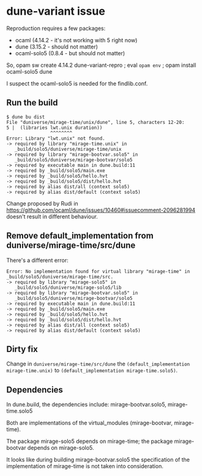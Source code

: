 # dune-variant issue

Reproduction requires a few packages:
- ocaml (4.14.2 - it's not working with 5 right now)
- dune (3.15.2 - should not matter)
- ocaml-solo5 (0.8.4 - but should not matter)

So, opam sw create 4.14.2 dune-variant-repro ; eval `opam env` ; opam install ocaml-solo5 dune

I suspect the ocaml-solo5 is needed for the findlib.conf.

## Run the build

```
$ dune bu dist
File "duniverse/mirage-time/unix/dune", line 5, characters 12-20:
5 |  (libraries lwt.unix duration))
                ^^^^^^^^
Error: Library "lwt.unix" not found.
-> required by library "mirage-time.unix" in
   _build/solo5/duniverse/mirage-time/unix
-> required by library "mirage-bootvar.solo5" in
   _build/solo5/duniverse/mirage-bootvar/solo5
-> required by executable main in dune.build:11
-> required by _build/solo5/main.exe
-> required by _build/solo5/hello.hvt
-> required by _build/solo5/dist/hello.hvt
-> required by alias dist/all (context solo5)
-> required by alias dist/default (context solo5)
```

Change proposed by Rudi in https://github.com/ocaml/dune/issues/10460#issuecomment-2096281994 doesn't result in different behaviour.

## Remove default_implementation from duniverse/mirage-time/src/dune

There's a different error:

```
Error: No implementation found for virtual library "mirage-time" in
_build/solo5/duniverse/mirage-time/src.
-> required by library "mirage-solo5" in
   _build/solo5/duniverse/mirage-solo5/lib
-> required by library "mirage-bootvar.solo5" in
   _build/solo5/duniverse/mirage-bootvar/solo5
-> required by executable main in dune.build:11
-> required by _build/solo5/main.exe
-> required by _build/solo5/hello.hvt
-> required by _build/solo5/dist/hello.hvt
-> required by alias dist/all (context solo5)
-> required by alias dist/default (context solo5)
```

## Dirty fix

Change in `duniverse/mirage-time/src/dune` the
`(default_implementation mirage-time.unix)` to
`(default_implementation mirage-time.solo5)`.

## Dependencies

In dune.build, the dependencies include: mirage-bootvar.solo5, mirage-time.solo5

Both are implementations of the virtual_modules (mirage-bootvar, mirage-time).

The package mirage-solo5 depends on mirage-time; the package mirage-bootvar
depends on mirage-solo5.

It looks like during building mirage-bootvar.solo5 the specification of the
implementation of mirage-time is not taken into consideration.
